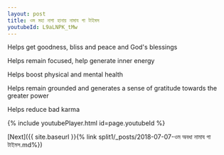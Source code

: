 ```yaml
---
layout: post
title: ওম মহা নাগা হানায় নামায গা টাইমস
youtubeId: L9aLNPK_tMw
---
```

 
 
Helps get goodness, bliss and peace and God's blessings
 
Helps remain focused, help generate inner energy 
 
Helps boost physical and mental health 
 
Helps remain grounded and generates a sense of gratitude towards the greater power 
 
Helps reduce bad karma
 
 
 
 


{% include youtubePlayer.html id=page.youtubeId %}
 
[Next]({{ site.baseurl }}{% link  split1/_posts/2018-07-07-ওম অবধা নামায গা টাইমস.md%})
 
